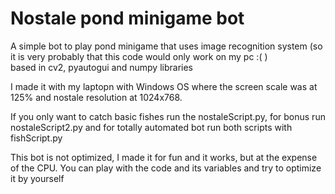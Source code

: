 # Nostale pond minigame bot

A simple bot to play pond minigame that uses image recognition system (so it is very probably that this code would only work on my pc :( )  
based in cv2, pyautogui and numpy libraries

I made it with my laptopn with Windows OS where the screen scale was at 125% and nostale resolution at 1024x768.

If you only want to catch basic fishes run the nostaleScript.py, for bonus run nostaleScript2.py and for totally automated bot run both scripts with fishScript.py

This bot is not optimized, I made it for fun and it works, but at the expense of the CPU. You can play with the code and its variables and try to optimize it
by yourself


